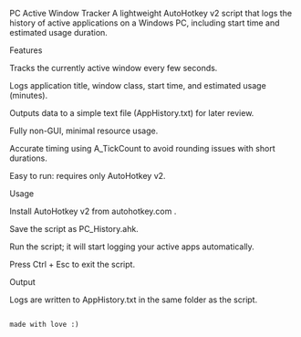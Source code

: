 PC Active Window Tracker 
A lightweight AutoHotkey v2 script that logs the history of active applications on a Windows PC, including start time and estimated usage duration.

Features

Tracks the currently active window every few seconds.

Logs application title, window class, start time, and estimated usage (minutes).

Outputs data to a simple text file (AppHistory.txt) for later review.

Fully non-GUI, minimal resource usage.

Accurate timing using A_TickCount to avoid rounding issues with short durations.

Easy to run: requires only AutoHotkey v2.

Usage

Install AutoHotkey v2 from autohotkey.com
.

Save the script as PC_History.ahk.

Run the script; it will start logging your active apps automatically.

Press Ctrl + Esc to exit the script.

Output

Logs are written to AppHistory.txt in the same folder as the script.

                                                                                                                   made with love :)
